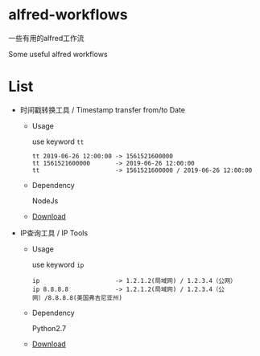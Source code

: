 # alfred-workflows

一些有用的alfred工作流

Some useful alfred workflows


# List

- 时间戳转换工具 / Timestamp transfer from/to Date
    
    - Usage
    
        use keyword `tt`
        ```
        tt 2019-06-26 12:00:00 -> 1561521600000
        tt 1561521600000       -> 2019-06-26 12:00:00
        tt                     -> 1561521600000 / 2019-06-26 12:00:00
        ```
    
    - Dependency
        
        NodeJs
    
    - [Download](https://github.com/hanfeihang/alfred-workflows/raw/master/timestamp/timestamp.alfredworkflow)
    
- IP查询工具 / IP Tools
    
    - Usage
        
        use keyword `ip`
        ```
        ip                     -> 1.2.1.2(局域网) / 1.2.3.4（公网）
        ip 8.8.8.8             -> 1.2.1.2(局域网) / 1.2.3.4（公网）/8.8.8.8(美国弗吉尼亚州)
        ```

    - Dependency
        
        Python2.7
    
    - [Download](https://github.com/hanfeihang/alfred-workflows/raw/master/ip/ip.alfredworkflow)